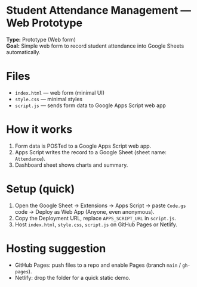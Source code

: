 # Student Attendance Management — Web Prototype

**Type:** Prototype (Web form)  
**Goal:** Simple web form to record student attendance into Google Sheets automatically.

# Files
- `index.html` — web form (minimal UI)
- `style.css` — minimal styles
- `script.js` — sends form data to Google Apps Script web app

# How it works
1. Form data is POSTed to a Google Apps Script web app.
2. Apps Script writes the record to a Google Sheet (sheet name: `Attendance`).
3. Dashboard sheet shows charts and summary.

# Setup (quick)
1. Open the Google Sheet → Extensions → Apps Script → paste `Code.gs` code → Deploy as Web App (Anyone, even anonymous).
2. Copy the Deployment URL, replace `APPS_SCRIPT_URL` in `script.js`.
3. Host `index.html`, `style.css`, `script.js` on GitHub Pages or Netlify.

# Hosting suggestion
- GitHub Pages: push files to a repo and enable Pages (branch `main` / `gh-pages`).
- Netlify: drop the folder for a quick static demo.
